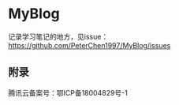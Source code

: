 # MyBlog
记录学习笔记的地方，见issue：https://github.com/PeterChen1997/MyBlog/issues

## 附录

腾讯云备案号：鄂ICP备18004829号-1
